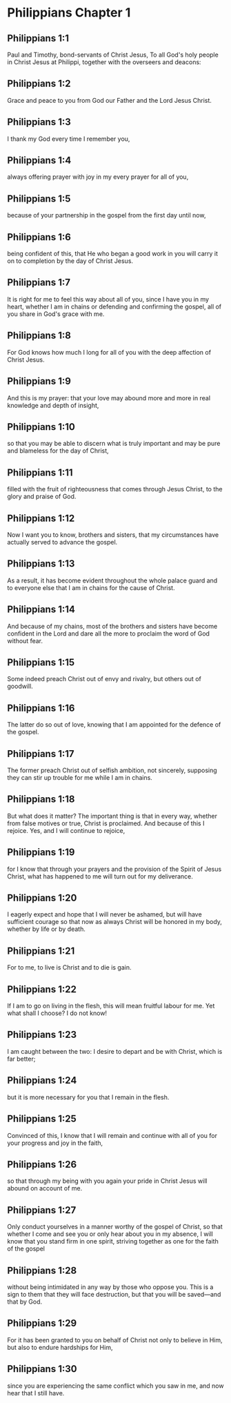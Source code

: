 # Philippians Chapter 1

## Philippians 1:1
Paul and Timothy, bond-servants of Christ Jesus, To all God's holy people in Christ Jesus at Philippi, together with the overseers and deacons:

## Philippians 1:2
Grace and peace to you from God our Father and the Lord Jesus Christ.

## Philippians 1:3
I thank my God every time I remember you,

## Philippians 1:4
always offering prayer with joy in my every prayer for all of you,

## Philippians 1:5
because of your partnership in the gospel from the first day until now,

## Philippians 1:6
being confident of this, that He who began a good work in you will carry it on to completion by the day of Christ Jesus.

## Philippians 1:7
It is right for me to feel this way about all of you, since I have you in my heart, whether I am in chains or defending and confirming the gospel, all of you share in God's grace with me.

## Philippians 1:8
For God knows how much I long for all of you with the deep affection of Christ Jesus.

## Philippians 1:9
And this is my prayer: that your love may abound more and more in real knowledge and depth of insight,

## Philippians 1:10
so that you may be able to discern what is truly important and may be pure and blameless for the day of Christ,

## Philippians 1:11
filled with the fruit of righteousness that comes through Jesus Christ, to the glory and praise of God.

## Philippians 1:12
Now I want you to know, brothers and sisters, that my circumstances have actually served to advance the gospel.

## Philippians 1:13
As a result, it has become evident throughout the whole palace guard and to everyone else that I am in chains for the cause of Christ.

## Philippians 1:14
And because of my chains, most of the brothers and sisters have become confident in the Lord and dare all the more to proclaim the word of God without fear.

## Philippians 1:15
Some indeed preach Christ out of envy and rivalry, but others out of goodwill.

## Philippians 1:16
The latter do so out of love, knowing that I am appointed for the defence of the gospel.

## Philippians 1:17
The former preach Christ out of selfish ambition, not sincerely, supposing they can stir up trouble for me while I am in chains.

## Philippians 1:18
But what does it matter? The important thing is that in every way, whether from false motives or true, Christ is proclaimed. And because of this I rejoice. Yes, and I will continue to rejoice,

## Philippians 1:19
for I know that through your prayers and the provision of the Spirit of Jesus Christ, what has happened to me will turn out for my deliverance.

## Philippians 1:20
I eagerly expect and hope that I will never be ashamed, but will have sufficient courage so that now as always Christ will be honored in my body, whether by life or by death.

## Philippians 1:21
For to me, to live is Christ and to die is gain.

## Philippians 1:22
If I am to go on living in the flesh, this will mean fruitful labour for me. Yet what shall I choose? I do not know!

## Philippians 1:23
I am caught between the two: I desire to depart and be with Christ, which is far better;

## Philippians 1:24
but it is more necessary for you that I remain in the flesh.

## Philippians 1:25
Convinced of this, I know that I will remain and continue with all of you for your progress and joy in the faith,

## Philippians 1:26
so that through my being with you again your pride in Christ Jesus will abound on account of me.

## Philippians 1:27
Only conduct yourselves in a manner worthy of the gospel of Christ, so that whether I come and see you or only hear about you in my absence, I will know that you stand firm in one spirit, striving together as one for the faith of the gospel

## Philippians 1:28
without being intimidated in any way by those who oppose you. This is a sign to them that they will face destruction, but that you will be saved—and that by God.

## Philippians 1:29
For it has been granted to you on behalf of Christ not only to believe in Him, but also to endure hardships for Him,

## Philippians 1:30
since you are experiencing the same conflict which you saw in me, and now hear that I still have.
